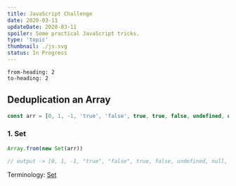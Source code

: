 ```yaml
---
title: JavaScript Challenge
date: 2020-03-11
updateDate: 2020-03-11
spoiler: Some practical JavaScript tricks.
type: 'topic'
thumbnail: ./js.svg
status: In Progress
---
```

```toc
from-heading: 2
to-heading: 2
```

## Deduplication an Array

```js
const arr = [0, 1, -1, 'true', 'false', true, true, false, undefined, null, NaN, NaN, {}, {}];
```

### 1. Set

```js
Array.from(new Set(arr))

// output -> [0, 1, -1, "true", "false", true, false, undefined, null, NaN, {…}, {…}]
```

Terminology: [Set](/javascript-checklist/#set)